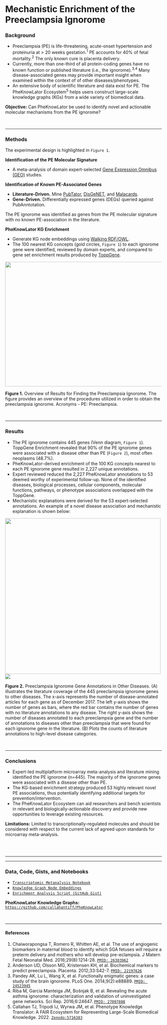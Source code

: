 # Mechanistic Enrichment of the Preeclampsia Ignorome

### Background
- Preeclampsia (PE) is life-threatening, acute-onset hypertension and proteinuria at > 20 weeks gestation.<sup>1</sup> PE accounts for 40% of fetal mortality.<sup>2</sup> The only known cure is placenta delivery.  
- Currently, more than one-third of all protein-coding genes have no known function or published literature (i.e., the ignorome).<sup>3,4</sup> Many disease-associated genes may provide important insight when examined within the context of of other diseases/phenotypes.  
- An extensive body of scientific literature and data exist for PE. The PheKnowLator Ecosystem<sup>5</sup> helps users construct large-scale knowledge graphs (KGs) from a wide variety of biomedical data.

**Objective:** Can PheKnowLator be used to identify novel and actionable molecular mechanisms from the PE ignorome?

<br>  

___

### Methods  
The experimental design is highlighted in `Figure 1`.

**Identification of the PE Molecular Signature**
- A meta-analysis of domain expert-selected [Gene Expression Omnibus (GEO)](https://www.ncbi.nlm.nih.gov/geo/) studies. 

**Identification of Known PE-Associated Genes**  
- **Literature-Driven.** Mine [PubTator](https://www.ncbi.nlm.nih.gov/research/pubtator/), [DisGeNET](https://www.disgenet.org/), and [Malacards](https://www.malacards.org/).  
- **Gene-Driven.** Differentially expressed genes (DEGs) queried against PubAnntotation.

The PE ignorome was identified as genes from the PE molecular signature with no known PE-association in the literature. 

**PheKnowLator KG Enrichment**
- Generate KG node embeddings using [Walking RDF/OWL](https://github.com/bio-ontology-research-group/walking-rdf-and-owl).  
- The 100 nearest KG concepts (gold circles, `Figure 1`) to each ignorome gene were identified, reviewed by domain experts, and compared to gene set enrichment results produced by [ToppGene](https://toppgene.cchmc.org/help/publications.jsp).

<img src="https://user-images.githubusercontent.com/8030363/177888222-0c5c5113-08d8-4603-86f9-49c8a29c61e2.png" width="600" height="400"/>

**Figure 1.** Overview of Results for Finding the Preeclampsia Ignorome. The figure provides an overview of the procedures utilized in order to obtain the preeclampsia ignorome. Acronyms - PE: Preeclampsia.

<br>

___

### Results  
- The PE ignorome contains 445 genes (Venn diagram, `Figure 1`). ToppGene Enrichment revealed that 90% of the PE ignorome genes were associated with a disease other than PE (`Figure 2`), most often neoplasms (48.7%).  
- PheKnowLator-derived enrichment of the 100 KG concepts nearest to each PE ignorome gene resulted in 2,227 unique annotations.  
- Expert reviewed reduced the 2,227 PheKnowLator annotations to 53 deemed worthy of experimental follow-up. None of the identified diseases, biological processes, cellular components, molecular functions, pathways, or phenotype associations overlapped with the ToppGene.  
- Mechanistic explanations were derived for the 53 expert-selected annotations. An example of a novel disease association and mechanistic explanation is shown below:  
<img width="500" src="https://user-images.githubusercontent.com/8030363/177889687-c32c8e88-e12d-4453-abe3-ebc1214b2fbd.png">

<img src="https://user-images.githubusercontent.com/8030363/177890243-50a40fe7-93a9-49f2-b7c2-a1ef57eaa32e.png"/>

**Figure 2.** Preeclampsia Ignorome Gene Annotations in Other Diseases. (A) illustrates the literature coverage of the 445 preeclampsia ignorome genes to other diseases. The x-axis represents the number of disease-annotated articles for each gene as of December 2017. The left y-axis shows the number of genes as bars, where the red bar contains the number of genes with no literature annotations to any disease. The right y-axis shows the number of diseases annotated to each preeclampsia gene and the number of annotations to diseases other than preeclampsia that were found for each ignorome gene in the literature. (B) Plots the counts of literature annotations to high-level disease categories.

<br>

___

### Conclusions
- Expert-led multiplatform microarray meta-analysis and literature mining identified the PE ignorome (n=445). The majority of the ignorome genes were associated with a disease other than PE.  
- The KG-based enrichment strategy produced 53 highly relevant novel PE associations, thus potentially identifying additional targets for prevention/intervention.  
- The PheKnowLator Ecosystem can aid researchers and bench scientists in relevant and biologically-actionable discovery and provide new opportunities to leverage existing resources.

**Limitations:** Limited to transcriptionally-regulated molecules and should be considered with respect to the current lack of agreed upon standards for microarray meta-analysis.

<br><br>

____
____

### Data, Code, Gists, and Notebooks
- [`Transcriptomic Metanalysis Notebook`](https://github.com/callahantiff/ignorenet/blob/master/notebooks/Biohackathon_GEO_Full_pipeline.nb.html)   
- [`Knowledge Graph Node Embeddings`](https://zenodo.org/record/3830982/files/embeddings.zip)  
- [`Enrichment Analysis Script (GitHub Gist)`](https://gist.github.com/callahantiff/86d174f27838b5a6d243859fdd3b8e1b)  

**PheKnowLator Knowledge Graphs:** [`https://github.com/callahantiff/PheKnowLator`](https://github.com/callahantiff/PheKnowLator)  


<br>

___

#### References
1. Chaiworapongsa T, Romero R, Whitten AE, et al. The use of angiogenic biomarkers in maternal blood to identify which SGA fetuses will require a preterm delivery and mothers who will develop pre-eclampsia. J Matern Fetal Neonatal Med. 2016;29(8):1214-28. [`PMID: 26303962`](https://pubmed.ncbi.nlm.nih.gov/26303962/)  
2. Anderson UD, Olsson MG, Kristensen KH, et al. Biochemical markers to predict preeclampsia. Placenta. 2012;33:S42-7. [`PMID: 22197626`](https://pubmed.ncbi.nlm.nih.gov/22197626/)   
3. Pandey AK, Lu L, Wang X, et al. Functionally enigmatic genes: a case study of the brain ignorome. PLoS One. 2014;9(2):e88889. [`PMID: 24523945`](https://pubmed.ncbi.nlm.nih.gov/24523945/)   
4. Riba M, Garcia Manteiga JM, Bošnjak B, et al. Revealing the acute asthma ignorome: characterization and validation of uninvestigated gene networks. Sci Rep. 2016;6:24647. [`PMID: 27097888`](https://pubmed.ncbi.nlm.nih.gov/27097888/) 
5. Callahan TJ, Tripodi IJ, Wyrwa JM, et al. Phenotype Knowledge Translator: A FAIR Ecosystem for Representing Large-Scale Biomedical Knowledge. 2022. [`Zenodo:5716383`](https://doi.org/10.5281/zenodo.5716383) 
